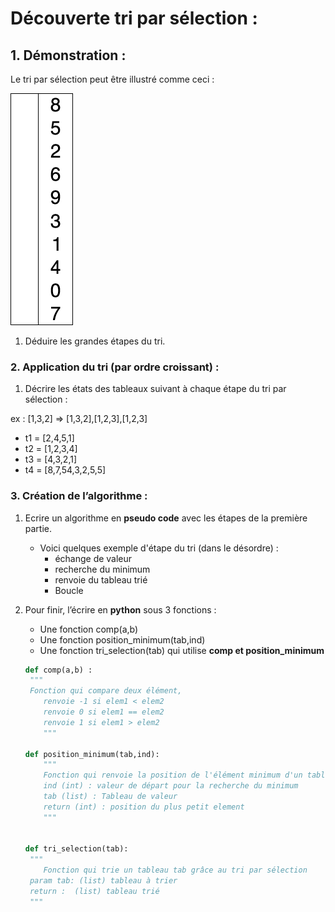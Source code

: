 # Découverte tri par sélection :

## 1. Démonstration :

Le tri par sélection peut être illustré comme ceci : 

![Selection-Sort-Animation](./tri.gif)

1. Déduire les grandes étapes du tri.

### 2. Application du tri (par ordre croissant) :

1) Décrire les états des tableaux suivant à chaque étape du tri par sélection :

ex : [1,3,2] => [1,3,2],[1,2,3],[1,2,3]

- t1 = [2,4,5,1]
- t2 = [1,2,3,4]
- t3 = [4,3,2,1]
- t4 = [8,7,54,3,2,5,5]

### 3. Création de l’algorithme :

1. Ecrire un algorithme en **pseudo code** avec les étapes de la première partie.

   - Voici quelques exemple d'étape du tri (dans le désordre) :
     - échange de valeur
     - recherche du minimum
     - renvoie du tableau trié
     - Boucle

2. Pour finir, l’écrire en **python** sous 3 fonctions :

   - Une fonction comp(a,b)
   - Une fonction position_minimum(tab,ind)
   - Une fonction tri_selection(tab) qui utilise **comp et position_minimum**

   ```python
   def comp(a,b) :
   	"""
   	Fonction qui compare deux élément, 
       renvoie -1 si elem1 < elem2
       renvoie 0 si elem1 == elem2
       renvoie 1 si elem1 > elem2
       """
      
   def position_minimum(tab,ind):
       """
       Fonction qui renvoie la position de l'élément minimum d'un tableau tab 	   à partir de l'indice ind
       ind (int) : valeur de départ pour la recherche du minimum
       tab (list) : Tableau de valeur
       return (int) : position du plus petit element
       """
       
       
   def tri_selection(tab):
   	"""
       Fonction qui trie un tableau tab grâce au tri par sélection
   	param tab: (list) tableau à trier
   	return :  (list) tableau trié
   	"""
   ```
   
   